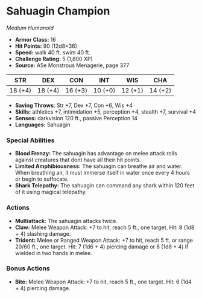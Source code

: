 # Sahuagin Champion

*Medium* *Humanoid*

- **Armor Class:** 16
- **Hit Points:** 90 (12d8+36)
- **Speed:** walk 40 ft. swim 40 ft.
- **Challenge Rating:** 5 (1,800 XP)
- **Source:** A5e Monstrous Menagerie, page 377

| STR | DEX | CON | INT | WIS | CHA |
| --- | --- | --- | --- | --- | --- |
| 18 (+4) | 18 (+4) | 16 (+3) | 10 (+0) | 12 (+1) | 14 (+2) |

- **Saving Throws**: Str +7, Dex +7, Con +6, Wis +4
- **Skills:** athletics +7, intimidation +5, perception +4, stealth +7, survival +4
- **Senses:** darkvision 120 ft., passive Perception 14
- **Languages:** Sahuagin

### Special Abilities

- **Blood Frenzy:** The sahuagin has advantage on melee attack rolls against creatures that dont have all their hit points.
- **Limited Amphibiousness:** The sahuagin can breathe air and water. When breathing air, it must immerse itself in water once every 4 hours or begin to suffocate.
- **Shark Telepathy:** The sahuagin can command any shark within 120 feet of it using magical telepathy.

### Actions

- **Multiattack:** The sahuagin attacks twice.
- **Claw:** Melee Weapon Attack: +7 to hit, reach 5 ft., one target. Hit: 8 (1d8 + 4) slashing damage.
- **Trident:** Melee or Ranged Weapon Attack: +7 to hit, reach 5 ft. or range 20/60 ft., one target. Hit: 7 (1d6 + 4) piercing damage  or 8 (1d8 + 4) if wielded in two hands in melee.

### Bonus Actions

- **Bite:** Melee Weapon Attack: +7 to hit, reach 5 ft., one target. Hit: 6 (1d4 + 4) piercing damage.


